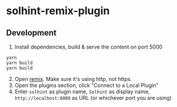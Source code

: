 # solhint-remix-plugin

## Development

1. Install dependencies, build & serve the content on port 5000
```
yarn
yarn build
yarn build
```
2. Open [remix](http://remix.ethereum.org/). Make sure it's using http, not https.
3. Open the plugins section, click "Connect to a Local Plugin"
4. Enter `solhint` as plugin name, `Solhint` as display name, `http://localhost:8000` as URL (or whichever port you are using)